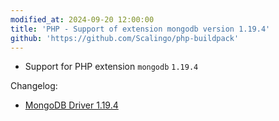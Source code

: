 ```yaml
---
modified_at: 2024-09-20 12:00:00
title: 'PHP - Support of extension mongodb version 1.19.4'
github: 'https://github.com/Scalingo/php-buildpack'
---
```


- Support for PHP extension `mongodb` `1.19.4`

Changelog:

* [MongoDB Driver 1.19.4](https://github.com/mongodb/mongo-php-driver/releases/tag/1.19.4)
